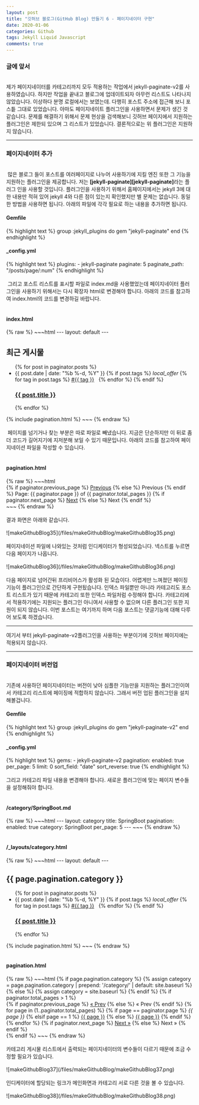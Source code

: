 ```yaml
---
layout: post
title: "깃허브 블로그(GitHub Blog) 만들기 6 - 페이지네이터 구현"
date: 2020-01-06
categories: Github
tags: Jekyll Liquid Javascript
comments: true
---
```

<div style="display:none;">
페이징 만들기
</div>
<h3>글에 앞서</h3>
<br>
제가 페이지네이터를 카테고리까지 모두 적용하는 작업에서 jekyll-paginate-v2를 사용하였습니다. 하지만 작업을 끝내고 블로그에 업데이트되자 아무런 리스트도 나타나지 않았습니다. 이상하다 분명 로컬에서는 보였는데. 다행히 포스트 주소에 접근해 보니 포스틑 그대로 있었습니다. 아마도 페이지네이트 플러그인을 사용하면서 문제가 생긴 것 같습니다. 문제를 해결하기 위해서 문제 현상을 검색해보니 깃허브 페이지에서 지원하는 플러그인은 제한되 있으며 그 리스트가 있었습니다. 결론적으로는 위 플러그인은 지원하지 않습니다.
<hr class="divider">
<h3>페이지네이터 추가</h3>
<br>
&nbsp;많은 블로그 들이 포스트를 여러페이지로 나누어 사용하기에 지킬 엔진 또한 그 기능을 지원하는 플러그인을 제공합니다. 저는 <b>[jekyll-paginate][jekyll-paginate]</b>라는 플러그 인을 사용할 것입니다. 플러그인을 사용하기 위해서 홈페이지에서는 jekyll 3에 대한 내용만 적혀 있어 jekyll 4와 다른 점이 있는지 확인했지만 별 문제는 없습니다. 동일한 방법을 사용하면 됩니다. 아래의 파일에 각각 필요로 하는 내용을 추가하면 됩니다.
<h4>Gemfile</h4>
{% highlight text %}
group :jekyll_plugins do
  gem "jekyll-paginate"
end
{% endhighlight %}
<h4>_config.yml</h4>
{% highlight text %}
plugins:
  - jekyll-paginate
paginate: 5
paginate_path: "/posts/page/:num"
{% endhighlight %}
<br><br>
&nbsp;그리고 포스트 리스트를 표시할 파일로 index.md을 사용했었는데 페이지네이터 플러그인을 사용하기 위해서는 다시 확장자 html로 변경해야 합니다. 아래의 코드를 참고하여 index.html의 코드를 변경하길 바랍니다.
<br><br>
<h4>index.html</h4>
{% raw %}
~~~html
---
layout: default
---
<div class="home">
	<h2 class="post-list-heading">최근 게시물</h2>
	<ul class="post-list">
		{% for post in paginator.posts %}
		<li>
			<span class="post-meta">{{ post.date | date: "%b %-d, %Y" }}
			{% if post.tags %} 
			<i class="material-icons svg-icon">local_offer</i>
			{% for tag in post.tags %}
			<a class="label" href="{{ '/tags' | prepend: site.baseurl }}">#{{ tag }}</a> &nbsp; 
			{% endfor %} 
			{% endif %}
			</span>
			<h3>
				<a class="post-link" href="{{ post.url | prepend: site.baseurl }}"
					>{{ post.title }}</a
				>
			</h3>
		</li>
		{% endfor %}
	</ul>
</div>
{% include pagination.html %}				
~~~
{% endraw %}
<br><br>
&nbsp;페이지를 넘기거나 찾는 부분은 따로 파일로 빼냈습니다. 지금은 단순하지만 이 뒤로 좀 더 코드가 길어지기에 지저분해 보일 수 있기 때문입니다. 아래의 코드를 참고하여 페이지네이션 파일을 작성할 수 있습니다.
<br><br>
<h4>pagination.html</h4>
{% raw %}
~~~html
<!-- Pagination links -->
<div class="pagination">
  {% if paginator.previous_page %}
    <a href="{{ paginator.previous_page_path }}" class="previous">Previous</a>
  {% else %}
    <span class="previous">Previous</span>
  {% endif %}
  <span class="page_number ">Page: {{ paginator.page }} of {{ paginator.total_pages }}</span>
  {% if paginator.next_page %}
    <a href="{{ paginator.next_page_path }}" class="next">Next</a>
  {% else %}
    <span class="next ">Next</span>
  {% endif %}
</div>		
~~~
{% endraw %}
<br><br>
결과 화면은 아래와 같습니다.
<br><br>
![makeGithubBlog35](/files/makeGithubBlog/makeGithubBlog35.png)
<br><br>
페이지네이션 파일에 나와있는 것처럼 인디케이터가 형성되었습니다. 넥스트를 누르면 다음 페이지가 나옵니다.
<br><br>
![makeGithubBlog36](/files/makeGithubBlog/makeGithubBlog36.png)
<br><br>
다음 페이지로 넘어간뒤 프리비어스가 활성화 된 모습이다. 어렵게만 느껴졌던 페이징 기능이 플러그인으로 간단하게 구현됬습니다. 
인덱스 파일뿐만 아니라 카테고리도 포스트 리스트가 있기 때문에 카테고리 또한 인덱스 파일처럼 수정해야 합니다. 
카테고리에서 적용하기에는 지원되는 플러그인 아니여서 사용할 수 없으며 다른 플러그인 또한 지원이 되지 않습니다. 
이번 포스트는 여기까지 하며 다음 포스트는 댓글기능에 대해 다루어 보도록 하겠습니다.

<hr class="divider">
여기서 부터 jekyll-paginate-v2플러그인을 사용하는 부분이기에 깃허브 페이지에는 적용되지 않습니다.
<hr class="divider">
<h3>페이지네이터 버전업</h3>
<br>
기존에 사용하던 페이지네이터는 버전이 낮아 심플한 기능만을 지원하는 플러그인이여서 카테고리 리스트에 페이징에 적합하지 않습니다. 그래서 버전 업된 플러그인을 설치해볼겁니다.
<h4>Gemfile</h4>
{% highlight text %}
group :jekyll_plugins do
  gem "jekyll-paginate-v2"
end
{% endhighlight %}
<h4>_config.yml</h4>
{% highlight text %}
gems:
    - jekyll-paginate-v2
pagination:
    enabled: true
    per_page: 5
    limit: 0
    sort_field: "date"
    sort_reverse: true
{% endhighlight %}
<br><br>
그리고 카테고리 파일 내용을 변경해야 합니다. 새로운 플러그인에 맞는 페이지 변수들을 설정해줘야 합니다.
<br><br>
<h4>/category/SpringBoot.md</h4>
{% raw %}
~~~html
---
layout: category
title: SpringBoot
pagination:
    enabled: true
    category: SpringBoot
    per_page: 5
---	
~~~
{% endraw %}
<br><br>
<h4>/_layouts/category.html</h4>
{% raw %}
~~~html
---
layout: default
---
<div class="home">
	<h2 class="post-list-heading">{{ page.pagination.category }}</h2>
	<ul class="post-list">
{% for post in paginator.posts %}
    <li>
			<span class="post-meta">{{ post.date | date: "%b %-d, %Y" }}
			{% if post.tags %} 
			<i class="material-icons svg-icon">local_offer</i>
			{% for tag in post.tags %}
			<a class="label" href="{{ '/tags' | prepend: site.baseurl }}">#{{ tag }}</a> &nbsp;  
			{% endfor %} 
			{% endif %}</span>
			<h3>
				<a class="post-link" href="{{ post.url | prepend: site.baseurl }}"
					>{{ post.title }}</a
				>
			</h3>
		</li>
{% endfor %}
	</ul>
</div>
{% include pagination.html %}
~~~
{% endraw %}
<br><br>
<h4>pagination.html</h4>
{% raw %}
~~~html
<!-- Pagination links -->
{% if page.pagination.category %}
{% assign category = page.pagination.category | prepend: '/category/' | default: site.baseurl %}
{% else %}
{% assign category = site.baseurl %}
  {% endif %}
{% if paginator.total_pages > 1 %}
<div class="pagination">
  {% if paginator.previous_page %}
    <a href="{{ paginator.previous_page_path | prepend: site.baseurl | replace: '//', '/' }}">&laquo; Prev</a>
  {% else %}
    <span>&laquo; Prev</span>
  {% endif %}
  {% for page in (1..paginator.total_pages) %}
    {% if page == paginator.page %}
      <em>{{ page }}</em>
    {% elsif page == 1 %}
      <a href="{{ paginator.previous_page_path | prepend: site.baseurl | replace: '//', '/' }}">{{ page }}</a>
    {% else %}
      <a href="{{ site.paginate_path | prepend: category | replace: '//', '/' | replace: ':num', page }}">{{ page }}</a>
    {% endif %}
  {% endfor %}
  {% if paginator.next_page %}
    <a href="{{ paginator.next_page_path | prepend: site.baseurl | replace: '//', '/' }}">Next &raquo;</a>
  {% else %}
    <span>Next &raquo;</span>
  {% endif %}
</div>
{% endif %}
~~~
{% endraw %}
<br><br>
카테고리 게시물 리스트에서 출력되는 페이지네이터의 변수들이 다르기 때문에 조금 수정할 필요가 있습니다.
<br><br>
![makeGithubBlog37](/files/makeGithubBlog/makeGithubBlog37.png)
<br><br>
인디케이터에 할당되는 링크가 메인화면과 카테고리 서로 다른 것을 볼 수 있습니다.
<br><br>
![makeGithubBlog38](/files/makeGithubBlog/makeGithubBlog38.png)
<br><br>


[jekyll-paginate]: https://jekyllrb-ko.github.io/docs/pagination/